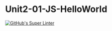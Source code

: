 # Unit2-01-JS-HelloWorld
[![GitHub's Super Linter](https://github.com/ICS20-Programming-NoahS/Unit2-01-JS-HelloWorld/workflows/GitHub's%20Super%20Linter/badge.svg)](https://github.com/ICS20-Programming-NoahS/Unit2-01-JS-HelloWorld/actions)
